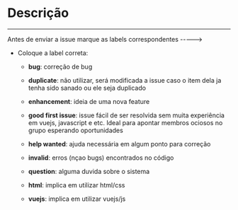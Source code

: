 # Descrição
<!-- inicio do texto -->


<!-- final do texto -->
**********
Antes de enviar a issue marque as labels correspondentes ----->

- Coloque a label correta:
  - **bug**: correção de bug

  - **duplicate**: não utilizar, será modificada a issue caso o item dela ja tenha sido sanado ou ele seja duplicado
  - **enhancement**: ideia de uma nova feature
  - **good first issue**: issue fácil de ser resolvida sem muita experiência em vuejs, javascript e etc. Ideal para apontar membros ociosos no grupo esperando oportunidades
  - **help wanted**: ajuda necessária em algum ponto para correção
  - **invalid**: erros (nçao bugs) encontrados no código
  - **question**: alguma duvida sobre o sistema
  - **html**: implica em utilizar html/css
  - **vuejs**: implica em utilizar vuejs/js
